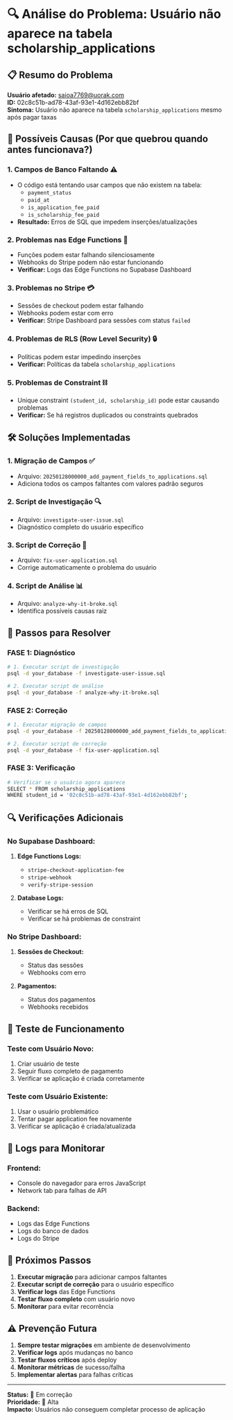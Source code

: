 # 🔍 Análise do Problema: Usuário não aparece na tabela scholarship_applications

## 📋 Resumo do Problema

**Usuário afetado:** saioa7769@uorak.com  
**ID:** 02c8c51b-ad78-43af-93e1-4d162ebb82bf  
**Sintoma:** Usuário não aparece na tabela `scholarship_applications` mesmo após pagar taxas

## 🚨 Possíveis Causas (Por que quebrou quando antes funcionava?)

### 1. **Campos de Banco Faltando** ⚠️
- O código está tentando usar campos que não existem na tabela:
  - `payment_status`
  - `paid_at`
  - `is_application_fee_paid`
  - `is_scholarship_fee_paid`
- **Resultado:** Erros de SQL que impedem inserções/atualizações

### 2. **Problemas nas Edge Functions** 🔧
- Funções podem estar falhando silenciosamente
- Webhooks do Stripe podem não estar funcionando
- **Verificar:** Logs das Edge Functions no Supabase Dashboard

### 3. **Problemas no Stripe** 💳
- Sessões de checkout podem estar falhando
- Webhooks podem estar com erro
- **Verificar:** Stripe Dashboard para sessões com status `failed`

### 4. **Problemas de RLS (Row Level Security)** 🔒
- Políticas podem estar impedindo inserções
- **Verificar:** Políticas da tabela `scholarship_applications`

### 5. **Problemas de Constraint** ⛓️
- Unique constraint `(student_id, scholarship_id)` pode estar causando problemas
- **Verificar:** Se há registros duplicados ou constraints quebrados

## 🛠️ Soluções Implementadas

### 1. **Migração de Campos** ✅
- Arquivo: `20250128000000_add_payment_fields_to_applications.sql`
- Adiciona todos os campos faltantes com valores padrão seguros

### 2. **Script de Investigação** 🔍
- Arquivo: `investigate-user-issue.sql`
- Diagnóstico completo do usuário específico

### 3. **Script de Correção** 🔧
- Arquivo: `fix-user-application.sql`
- Corrige automaticamente o problema do usuário

### 4. **Script de Análise** 📊
- Arquivo: `analyze-why-it-broke.sql`
- Identifica possíveis causas raiz

## 🚀 Passos para Resolver

### **FASE 1: Diagnóstico**
```bash
# 1. Executar script de investigação
psql -d your_database -f investigate-user-issue.sql

# 2. Executar script de análise
psql -d your_database -f analyze-why-it-broke.sql
```

### **FASE 2: Correção**
```bash
# 1. Executar migração de campos
psql -d your_database -f 20250128000000_add_payment_fields_to_applications.sql

# 2. Executar script de correção
psql -d your_database -f fix-user-application.sql
```

### **FASE 3: Verificação**
```bash
# Verificar se o usuário agora aparece
SELECT * FROM scholarship_applications 
WHERE student_id = '02c8c51b-ad78-43af-93e1-4d162ebb82bf';
```

## 🔍 Verificações Adicionais

### **No Supabase Dashboard:**
1. **Edge Functions Logs:**
   - `stripe-checkout-application-fee`
   - `stripe-webhook`
   - `verify-stripe-session`

2. **Database Logs:**
   - Verificar se há erros de SQL
   - Verificar se há problemas de constraint

### **No Stripe Dashboard:**
1. **Sessões de Checkout:**
   - Status das sessões
   - Webhooks com erro

2. **Pagamentos:**
   - Status dos pagamentos
   - Webhooks recebidos

## 🧪 Teste de Funcionamento

### **Teste com Usuário Novo:**
1. Criar usuário de teste
2. Seguir fluxo completo de pagamento
3. Verificar se aplicação é criada corretamente

### **Teste com Usuário Existente:**
1. Usar o usuário problemático
2. Tentar pagar application fee novamente
3. Verificar se aplicação é criada/atualizada

## 📝 Logs para Monitorar

### **Frontend:**
- Console do navegador para erros JavaScript
- Network tab para falhas de API

### **Backend:**
- Logs das Edge Functions
- Logs do banco de dados
- Logs do Stripe

## 🎯 Próximos Passos

1. **Executar migração** para adicionar campos faltantes
2. **Executar script de correção** para o usuário específico
3. **Verificar logs** das Edge Functions
4. **Testar fluxo completo** com usuário novo
5. **Monitorar** para evitar recorrência

## ⚠️ Prevenção Futura

1. **Sempre testar migrações** em ambiente de desenvolvimento
2. **Verificar logs** após mudanças no banco
3. **Testar fluxos críticos** após deploy
4. **Monitorar métricas** de sucesso/falha
5. **Implementar alertas** para falhas críticas

---

**Status:** 🔧 Em correção  
**Prioridade:** 🔴 Alta  
**Impacto:** Usuários não conseguem completar processo de aplicação
